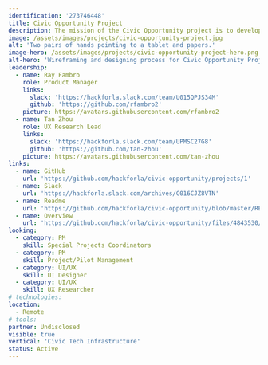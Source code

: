 ```yaml
---
identification: '273746448'
title: Civic Opportunity Project
description: The mission of the Civic Opportunity project is to develop and curate the journey of all volunteers that we interact with to reach their fullest potential. Relationship bridge-building and workforce readiness development of volunteers is at the core of the Hack for LA brand. We have found that this effort enables and supports the delivery of a consistent pipeline of knowledge worker resources. In turn, our volunteers are more prepared to create products that are impactful in local government and beyond.
image: /assets/images/projects/civic-opportunity-project.jpg
alt: 'Two pairs of hands pointing to a tablet and papers.'
image-hero: /assets/images/projects/civic-opportunity-project-hero.png
alt-hero: 'Wireframing and designing process for Civic Opportunity Project, there are hands pointing to a tablet and papers of the low fidelity prototyping.'
leadership:
  - name: Ray Fambro
    role: Product Manager
    links:
      slack: 'https://hackforla.slack.com/team/U015QPJS34M'
      github: 'https://github.com/rfambro2'
    picture: https://avatars.githubusercontent.com/rfambro2
  - name: Tan Zhou
    role: UX Research Lead
    links:
      slack: 'https://hackforla.slack.com/team/UPMSC27G8'
      github: 'https://github.com/tan-zhou'
    picture: https://avatars.githubusercontent.com/tan-zhou
links:
  - name: GitHub
    url: 'https://github.com/hackforla/civic-opportunity/projects/1'
  - name: Slack
    url: 'https://hackforla.slack.com/archives/C016CJZ8VTN'
  - name: Readme
    url: 'https://github.com/hackforla/civic-opportunity/blob/master/README.md'
  - name: Overview
    url: 'https://github.com/hackforla/civic-opportunity/files/4843530/Civic.Opportunity.Project.pdf'
looking:
  - category: PM
    skill: Special Projects Coordinators
  - category: PM
    skill: Project/Pilot Management
  - category: UI/UX
    skill: UI Designer
  - category: UI/UX
    skill: UX Researcher
# technologies:
location:
  - Remote
# tools:
partner: Undisclosed
visible: true
vertical: 'Civic Tech Infrastructure'
status: Active
---
```

